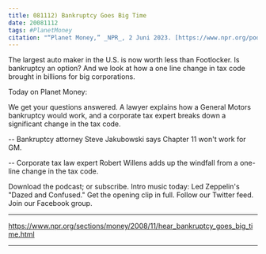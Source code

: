 ```yaml
---
title: 081112) Bankruptcy Goes Big Time
date: 20081112
tags: #PlanetMoney
citation: "“Planet Money,” _NPR_, 2 Juni 2023. [https://www.npr.org/podcasts/510289/planet-money](https://www.npr.org/podcasts/510289/planet-money) (diakses 4 Juni 2023)."
---
```


The largest auto maker in the U.S. is now worth less than Footlocker. Is bankruptcy an option? And we look at how a one line change in tax code brought in billions for big corporations.

Today on Planet Money:

We get your questions answered. A lawyer explains how a General Motors bankruptcy would work, and a corporate tax expert breaks down a significant change in the tax code.

-- Bankruptcy attorney Steve Jakubowski says Chapter 11 won't work for GM.

-- Corporate tax law expert Robert Willens adds up the windfall from a one-line change in the tax code.

Download the podcast; or subscribe. Intro music today: Led Zeppelin's "Dazed and Confused." Get the opening clip in full. Follow our Twitter feed. Join our Facebook group.

----

https://www.npr.org/sections/money/2008/11/hear_bankruptcy_goes_big_time.html



----
